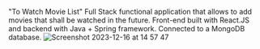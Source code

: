 "To Watch Movie List" Full Stack functional application that allows to add movies that shall be watched in the future. Front-end built with React.JS and backend with Java + Spring framework. Connected to a MongoDB database.
![Screenshot 2023-12-16 at 14 57 47](https://github.com/Tiberiu07/Middleware-Project/assets/53396488/34fa37d0-069f-4e12-84a6-71385449f318)
